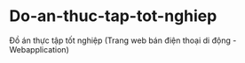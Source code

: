 # Do-an-thuc-tap-tot-nghiep
Đồ án thực tập tốt nghiệp (Trang web bán điện thoại di động - Webapplication)
